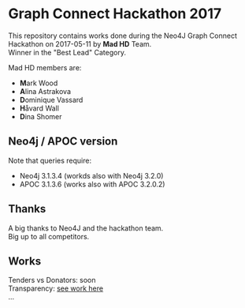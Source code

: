 # Graph Connect Hackathon 2017

This repository contains works done during the Neo4J Graph Connect Hackathon 
on 2017-05-11 by **Mad HD** Team.  
Winner in the "Best Lead" Category.

Mad HD members are:  
- **M**ark Wood  
- **A**lina Astrakova  
- **D**ominique Vassard  
- **H**åvard Wall  
- **D**ina Shomer  

## Neo4j / APOC version
Note that queries require:
- Neo4j 3.1.3.4 (workds also with Neo4j 3.2.0)  
- APOC 3.1.3.6 (works also with APOC 3.2.0.2)


## Thanks
A big thanks to Neo4J and the hackathon team.  
Big up to all competitors.


## Works
Tenders vs Donators: soon  
Transparency: [see work here](transparency/README.md)  
...